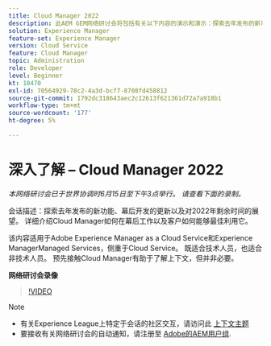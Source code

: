 ```yaml
---
title: Cloud Manager 2022
description: 此AEM GEM网络研讨会将包括有关以下内容的演示和演示：探索去年发布的新功能，幕后更新……（请用60到160个字符描述）
solution: Experience Manager
feature-set: Experience Manager
version: Cloud Service
feature: Cloud Manager
topic: Administration
role: Developer
level: Beginner
kt: 10470
exl-id: 70564929-78c2-4a3d-bcf7-8708fd458812
source-git-commit: 1792dc318643aec2c12613f621361d72a7a918b1
workflow-type: tm+mt
source-wordcount: '177'
ht-degree: 5%

---
```


# 深入了解 – Cloud Manager 2022

*本网络研讨会已于世界协调时6月15日至下午3点举行。 请查看下面的录制。*

会话描述：探索去年发布的新功能、幕后开发的更新以及对2022年剩余时间的展望。 详细介绍Cloud Manager如何在幕后工作以及客户如何能够最佳利用它。

该内容适用于Adobe Experience Manager as a Cloud Service和Experience ManagerManaged Services，侧重于Cloud Service。 既适合技术人员，也适合非技术人员。 预先接触Cloud Manager有助于了解上下文，但并非必要。

**网络研讨会录像**

>[!VIDEO](https://video.tv.adobe.com/v/343876)

>[!NOTE]
>
>* 有关Experience League上特定于会话的社区交互，请访问此 [上下文主题](https://adobe.ly/3O0rdzd)
>* 要接收有关网络研讨会的自动通知，请注册至 [Adobe的AEM用户组](https://aem-augs.adobe.com/).
